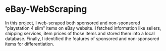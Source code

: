 # eBay-WebScraping
In this project, I web-scraped both sponsored and non-sponsored "playstation 4 slim" items on eBay website. I fetched information like sellers, shipping services, item prices of those items and stored them into a local database. Finally, I identified the features of sponsored and non-sponsored items for differentiation.
